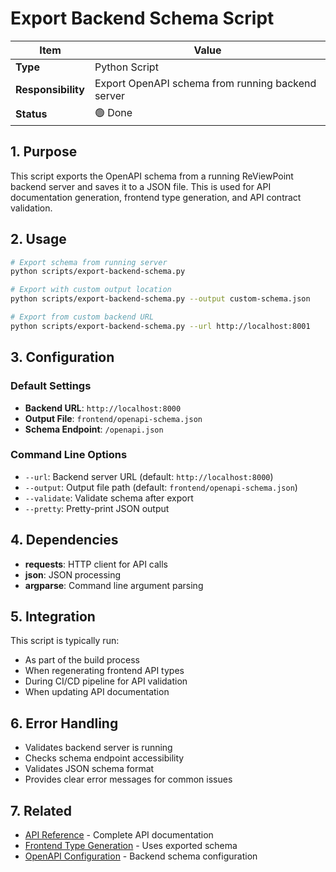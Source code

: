 # Export Backend Schema Script

| Item               | Value                                                              |
| ------------------ | ------------------------------------------------------------------ |
| **Type**           | Python Script                                                     |
| **Responsibility** | Export OpenAPI schema from running backend server                 |
| **Status**         | 🟢 Done                                                            |

## 1. Purpose

This script exports the OpenAPI schema from a running ReViewPoint backend server and saves it to a JSON file. This is used for API documentation generation, frontend type generation, and API contract validation.

## 2. Usage

```bash
# Export schema from running server
python scripts/export-backend-schema.py

# Export with custom output location
python scripts/export-backend-schema.py --output custom-schema.json

# Export from custom backend URL
python scripts/export-backend-schema.py --url http://localhost:8001
```

## 3. Configuration

### Default Settings
- **Backend URL**: `http://localhost:8000`
- **Output File**: `frontend/openapi-schema.json`
- **Schema Endpoint**: `/openapi.json`

### Command Line Options
- `--url`: Backend server URL (default: `http://localhost:8000`)
- `--output`: Output file path (default: `frontend/openapi-schema.json`)
- `--validate`: Validate schema after export
- `--pretty`: Pretty-print JSON output

## 4. Dependencies

- **requests**: HTTP client for API calls
- **json**: JSON processing
- **argparse**: Command line argument parsing

## 5. Integration

This script is typically run:
- As part of the build process
- When regenerating frontend API types
- During CI/CD pipeline for API validation
- When updating API documentation

## 6. Error Handling

- Validates backend server is running
- Checks schema endpoint accessibility
- Validates JSON schema format
- Provides clear error messages for common issues

## 7. Related

- [API Reference](../api-reference.md) - Complete API documentation
- [Frontend Type Generation](../frontend/scripts/generate-types-simple.js.md) - Uses exported schema
- [OpenAPI Configuration](../backend/src/core/openapi.py.md) - Backend schema configuration
